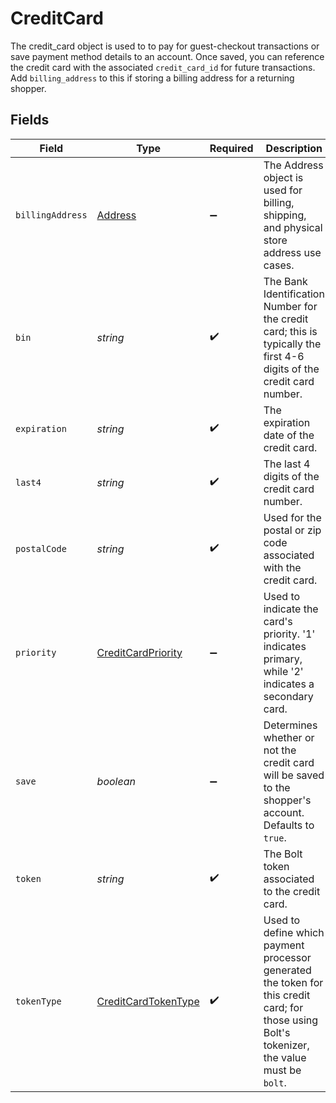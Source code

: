 # CreditCard

The credit_card object is used to to pay for guest-checkout transactions or save payment method details to an account. Once saved, you can reference the credit card with the associated `credit_card_id` for future transactions. Add `billing_address` to this if storing a billing address for a returning shopper.


## Fields

| Field                                                                                                                                        | Type                                                                                                                                         | Required                                                                                                                                     | Description                                                                                                                                  | Example                                                                                                                                      |
| -------------------------------------------------------------------------------------------------------------------------------------------- | -------------------------------------------------------------------------------------------------------------------------------------------- | -------------------------------------------------------------------------------------------------------------------------------------------- | -------------------------------------------------------------------------------------------------------------------------------------------- | -------------------------------------------------------------------------------------------------------------------------------------------- |
| `billingAddress`                                                                                                                             | [Address](../../models/shared/address.md)                                                                                                    | :heavy_minus_sign:                                                                                                                           | The Address object is used for billing, shipping, and physical store address use cases.                                                      |                                                                                                                                              |
| `bin`                                                                                                                                        | *string*                                                                                                                                     | :heavy_check_mark:                                                                                                                           | The Bank Identification Number for the credit card; this is typically the first 4-6 digits of the credit card number.                        | 411111                                                                                                                                       |
| `expiration`                                                                                                                                 | *string*                                                                                                                                     | :heavy_check_mark:                                                                                                                           | The expiration date of the credit card.                                                                                                      | 2025-11                                                                                                                                      |
| `last4`                                                                                                                                      | *string*                                                                                                                                     | :heavy_check_mark:                                                                                                                           | The last 4 digits of the credit card number.                                                                                                 | 1234                                                                                                                                         |
| `postalCode`                                                                                                                                 | *string*                                                                                                                                     | :heavy_check_mark:                                                                                                                           | Used for the postal or zip code associated with the credit card.                                                                             | 10044                                                                                                                                        |
| `priority`                                                                                                                                   | [CreditCardPriority](../../models/shared/creditcardpriority.md)                                                                              | :heavy_minus_sign:                                                                                                                           | Used to indicate the card's priority. '1' indicates primary, while '2' indicates a secondary card.                                           |                                                                                                                                              |
| `save`                                                                                                                                       | *boolean*                                                                                                                                    | :heavy_minus_sign:                                                                                                                           | Determines whether or not the credit card will be saved to the shopper's account. Defaults to `true`.                                        |                                                                                                                                              |
| `token`                                                                                                                                      | *string*                                                                                                                                     | :heavy_check_mark:                                                                                                                           | The Bolt token associated to the credit card.                                                                                                | a1B2c3D4e5F6G7H8i9J0k1L2m3N4o5P6Q7r8S9t0                                                                                                     |
| `tokenType`                                                                                                                                  | [CreditCardTokenType](../../models/shared/creditcardtokentype.md)                                                                            | :heavy_check_mark:                                                                                                                           | Used to define which payment processor generated the token for this credit card; for those using Bolt's tokenizer, the value must be `bolt`. | bolt                                                                                                                                         |